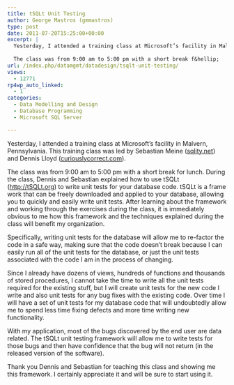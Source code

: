 ```yaml
---
title: tSQLt Unit Testing
author: George Mastros (gmmastros)
type: post
date: 2011-07-20T15:25:00+00:00
excerpt: |
  Yesterday, I attended a training class at Microsoft’s facility in Malvern, Pennsylvania.  This training class was led by Sebastian Meine (sqlity.net) and Dennis Lloyd (curiouslycorrect.com). 
  
  The class was from 9:00 am to 5:00 pm with a short break f&hellip;
url: /index.php/datamgmt/datadesign/tsqlt-unit-testing/
views:
  - 12771
rp4wp_auto_linked:
  - 1
categories:
  - Data Modelling and Design
  - Database Programming
  - Microsoft SQL Server

---
```

Yesterday, I attended a training class at Microsoft’s facility in Malvern, Pennsylvania. This training class was led by Sebastian Meine ([sqlity.net][1]) and Dennis Lloyd ([curiouslycorrect.com][2]). 

The class was from 9:00 am to 5:00 pm with a short break for lunch. During the class, Dennis and Sebastian explained how to use tSQLt (<http://tSQLt.org>) to write unit tests for your database code. tSQLt is a frame work that can be freely downloaded and applied to your database, allowing you to quickly and easily write unit tests. After learning about the framework and working through the exercises during the class, it is immediately obvious to me how this framework and the techniques explained during the class will benefit my organization.

Specifically, writing unit tests for the database will allow me to re-factor the code in a safe way, making sure that the code doesn’t break because I can easily run all of the unit tests for the database, or just the unit tests associated with the code I am in the process of changing.

Since I already have dozens of views, hundreds of functions and thousands of stored procedures, I cannot take the time to write all the unit tests required for the existing stuff, but I will create unit tests for the new code I write and also unit tests for any bug fixes with the existing code. Over time I will have a set of unit tests for my database code that will undoubtedly allow me to spend less time fixing defects and more time writing new functionality.
  
With my application, most of the bugs discovered by the end user are data related. The tSQLt unit testing framework will allow me to write tests for those bugs and then have confidence that the bug will not return (in the released version of the software).

Thank you Dennis and Sebastian for teaching this class and showing me this framework. I certainly appreciate it and will be sure to start using it.

 [1]: http://sqlity.net
 [2]: http://curiouslycorrect.com